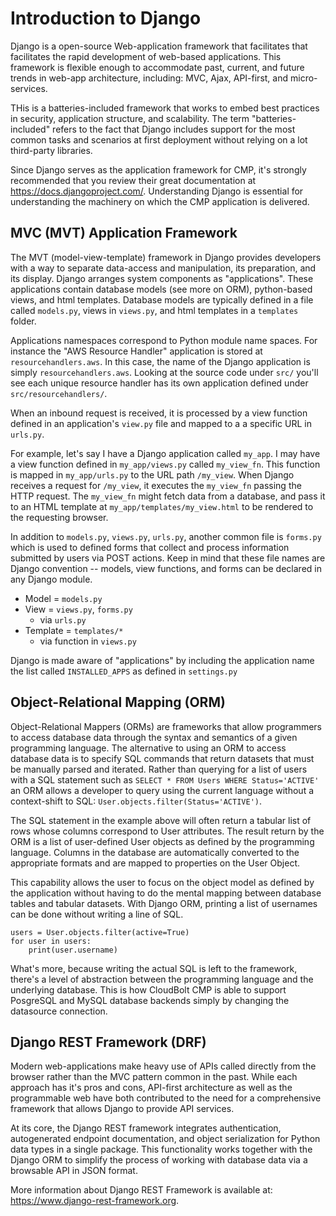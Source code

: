 # Introduction to Django

Django is a open-source Web-application framework that facilitates that facilitates the rapid development of web-based applications. This framework is flexible enough to accommodate past, current, and future trends in web-app architecture, including: MVC, Ajax, API-first, and micro-services.

THis is a batteries-included framework that works to embed best practices in security, application structure, and scalability. The term "batteries-included" refers to the fact that Django includes support for the most common tasks and scenarios at first deployment without relying on a lot third-party libraries.

Since Django serves as the application framework for CMP, it's strongly recommended that you review their great documentation at https://docs.djangoproject.com/. Understanding Django is essential for understanding the machinery on which the CMP application is delivered.

## MVC (MVT) Application Framework
The MVT (model-view-template) framework in Django provides developers with a way to separate data-access and manipulation, its preparation, and its display. Django arranges system components as "applications". These applications contain database models (see more on ORM), python-based views, and html templates. Database models are typically defined in a file called `models.py`, views in `views.py`, and html templates in a `templates` folder.

Applications namespaces correspond to Python module name spaces. For instance the "AWS Resource Handler" application is stored at `resourcehandlers.aws`. In this case, the name of the Django application is simply `resourcehandlers.aws`. Looking at the source code under `src/` you'll see each unique resource handler has its own application defined under `src/resourcehandlers/`. 

When an inbound request is received, it is processed by a view function defined in an application's `view.py` file and mapped to a a specific URL in `urls.py`. 

For example, let's say I have a Django application called `my_app`. I may have a view function defined in `my_app/views.py` called `my_view_fn`. This function is mapped in `my_app/urls.py` to the URL path `/my_view`. When Django receives a request for `/my_view`, it executes the `my_view_fn` passing the HTTP request. The `my_view_fn` might fetch data from a database, and pass it to an HTML template at `my_app/templates/my_view.html` to be rendered to the requesting browser.

In addition to `models.py`, `views.py`, `urls.py`, another common file is `forms.py` which is used to defined forms that collect and process information submitted by users via POST actions. Keep in mind that these file names are Django convention -- models, view functions, and forms can be declared in any Django module.

* Model = `models.py`
* View = `views.py`, `forms.py`
    * via `urls.py`
* Template = `templates/*`
    * via function in `views.py`

Django is made aware of "applications" by including the application name the list called `INSTALLED_APPS` as defined in `settings.py`

## Object-Relational Mapping (ORM)

Object-Relational Mappers (ORMs) are frameworks that allow programmers to access database data through the syntax and semantics of a given programming language. The alternative to using an ORM to access database data is to specify SQL commands that return datasets that must be manually parsed and iterated. Rather than querying for a list of users with a SQL statement such as `SELECT * FROM Users WHERE Status='ACTIVE'` an ORM allows a developer to query using the current language without a context-shift to SQL: `User.objects.filter(Status='ACTIVE')`. 

The SQL statement in the example above will often return a tabular list of rows whose columns correspond to User attributes. The result return by the ORM is a list of user-defined User objects as defined by the programming language. Columns in the database are automatically converted to the appropriate formats and are mapped to properties on the User Object.

This capability allows the user to focus on the object model as defined by the application without having to do the mental mapping between database tables and tabular datasets. With Django ORM, printing a list of usernames can be done without writing a line of SQL.

```
users = User.objects.filter(active=True)
for user in users:
    print(user.username)
```

What's more, because writing the actual SQL is left to the framework, there's a level of abstraction between the programming language and the underlying database. This is how CloudBolt CMP is able to support PosgreSQL and MySQL database backends simply by changing the datasource connection.

## Django REST Framework (DRF)

Modern web-applications make heavy use of APIs called directly from the browser rather than the MVC pattern common in the past. While each approach has it's pros and cons, API-first architecture as well as the programmable web have both contributed to the need for a comprehensive framework that allows Django to provide API services. 

At its core, the Django REST framework integrates authentication, autogenerated endpoint documentation, and object serialization for Python data types in a single package. This functionality works together with the Django ORM to simplify the process of working with database data via a browsable API in JSON format.

More information about Django REST Framework is available at: https://www.django-rest-framework.org. 




 